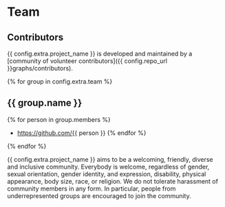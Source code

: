 # Team

## Contributors

{{ config.extra.project_name }} is developed and maintained by a [community of
volunteer contributors]({{ config.repo_url }}graphs/contributors).

{% for group in config.extra.team %}

## {{ group.name }}

{% for person in group.members %}

- https://github.com/{{ person }}
  {% endfor %}

{% endfor %}

{{ config.extra.project_name }} aims to be a welcoming, friendly, diverse and
inclusive community. Everybody is welcome, regardless of gender, sexual
orientation, gender identity, and expression, disability, physical appearance,
body size, race, or religion. We do not tolerate harassment of community
members in any form. In particular, people from underrepresented groups are
encouraged to join the community.
